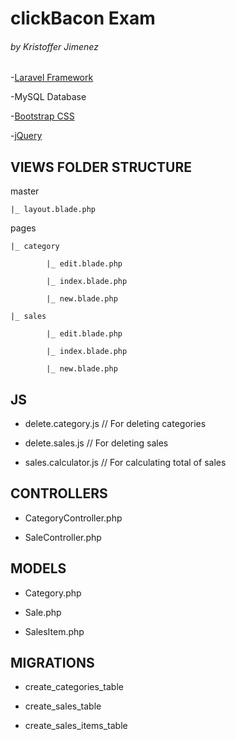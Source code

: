 # clickBacon Exam

###### by Kristoffer Jimenez

-[Laravel Framework](https://laravel.com/docs/5.7)

-MySQL Database

-[Bootstrap CSS](https://getbootstrap.com/)

-[jQuery](https://jquery.com/)

## VIEWS FOLDER STRUCTURE

master

    |_ layout.blade.php

pages

    |_ category

            |_ edit.blade.php

            |_ index.blade.php

            |_ new.blade.php

    |_ sales

            |_ edit.blade.php

            |_ index.blade.php

            |_ new.blade.php


## JS


- delete.category.js      // For deleting categories

- delete.sales.js         // For deleting sales

- sales.calculator.js     // For calculating total of sales


## CONTROLLERS


- CategoryController.php

- SaleController.php


## MODELS


- Category.php

- Sale.php

- SalesItem.php


## MIGRATIONS


- create_categories_table

- create_sales_table

- create_sales_items_table

